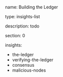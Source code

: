 name: Building the Ledger

type: insights-list

description: todo

section: 0

insights:
 - the-ledger
 - verifying-the-ledger
 - consensus
 - malicious-nodes

